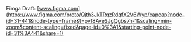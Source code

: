 Fimga Draft: [www.figma.com](https://www.figma.com/proto/Qjth3JkTRqzRdqfX2V6Wyp/capcap?node-id=31-441&node-type=frame&t=pvf8AveSJgQgbs7n-1&scaling=min-zoom&content-scaling=fixed&page-id=0%3A1&starting-point-node-id=31%3A441&share=1)
